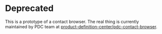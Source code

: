 # Deprecated

This is a prototype of a contact browser. The real thing is currently maintained by PDC team at [product-definition-center/pdc-contact-browser].

[product-definition-center/pdc-contact-browser]: https://github.com/product-definition-center/pdc-contact-browser
